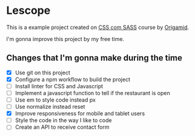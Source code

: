 # Lescope

This is a example project created on [CSS com SASS](https://www.origamid.com/curso/css-com-sass/)
course by [Origamid](https://www.origamid.com).

I'm gonna improve this project by my free time.

## Changes that I'm gonna make during the time
- [x] Use git on this project
- [x] Configure a npm workflow to build the project
- [ ] Install linter for CSS and Javascript
- [ ] Implement a javascript function to tell if the restaurant is open
- [ ] Use em to style code instead px
- [ ] Use normalize instead reset
- [x] Improve responsiveness for mobile and tablet users
- [ ] Style the code in the way I like to code
- [ ] Create an API to receive contact form
